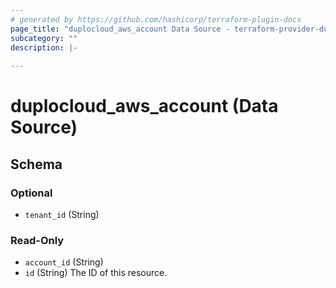 ```yaml
---
# generated by https://github.com/hashicorp/terraform-plugin-docs
page_title: "duplocloud_aws_account Data Source - terraform-provider-duplocloud"
subcategory: ""
description: |-
  
---
```


# duplocloud_aws_account (Data Source)





<!-- schema generated by tfplugindocs -->
## Schema

### Optional

- `tenant_id` (String)

### Read-Only

- `account_id` (String)
- `id` (String) The ID of this resource.
